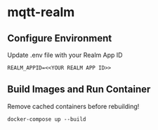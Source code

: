 # mqtt-realm

## Configure Environment
Update .env file with your Realm App ID

`REALM_APPID=<<YOUR REALM APP ID>>`

## Build Images and Run Container

Remove cached containers before rebuilding!

`docker-compose up --build`

